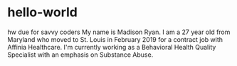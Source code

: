 # hello-world
hw due for savvy coders
My name is Madison Ryan. I am a 27 year old from Maryland who moved to St. Louis in February 2019 for a contract job with Affinia Healthcare. I'm currently working as a Behavioral Health Quality Specialist with an emphasis on Substance Abuse.
